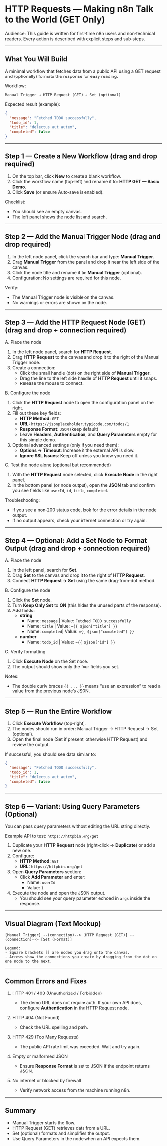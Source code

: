 # HTTP Requests — Making n8n Talk to the World (GET Only)

Audience: This guide is written for first‑time n8n users and non‑technical readers. Every action is described with explicit steps and sub‑steps.

---

## What You Will Build
A minimal workflow that fetches data from a public API using a GET request and (optionally) formats the response for easy reading.

Workflow:
```
Manual Trigger → HTTP Request (GET) → Set (optional)
```
Expected result (example):
```json
{
  "message": "Fetched TODO successfully",
  "todo_id": 1,
  "title": "delectus aut autem",
  "completed": false
}
```

---

## Step 1 — Create a New Workflow  (drag and drop required)
1. On the top bar, click **New** to create a blank workflow.
2. Click the workflow name (top‑left) and rename it to: **HTTP GET — Basic Demo**.
3. Click **Save** (or ensure Auto‑save is enabled).

Checklist:
- You should see an empty canvas.
- The left panel shows the node list and search.

---

## Step 2 — Add the Manual Trigger Node  (drag and drop required)
1. In the left node panel, click the search bar and type: **Manual Trigger**.
2. Drag **Manual Trigger** from the panel and drop it near the left side of the canvas.
3. Click the node title and rename it to: **Manual Trigger** (optional).
4. Configuration: No settings are required for this node.

Verify:
- The Manual Trigger node is visible on the canvas.
- No warnings or errors are shown on the node.

---

## Step 3 — Add the HTTP Request Node (GET)  (drag and drop + connection required)
A. Place the node
1. In the left node panel, search for **HTTP Request**.
2. Drag **HTTP Request** to the canvas and drop it to the right of the Manual Trigger node.
3. Create a connection:
   - Click the small handle (dot) on the right side of **Manual Trigger**.
   - Drag the line to the left side handle of **HTTP Request** until it snaps.
   - Release the mouse to connect.

B. Configure the node
1. Click the **HTTP Request** node to open the configuration panel on the right.
2. Fill out these key fields:
   - **HTTP Method:** `GET`
   - **URL:** `https://jsonplaceholder.typicode.com/todos/1`
   - **Response Format:** `JSON` (keep default)
   - Leave **Headers**, **Authentication**, and **Query Parameters** empty for this simple demo.
3. Optional advanced settings (only if you need them):
   - **Options → Timeout**: Increase if the external API is slow.
   - **Ignore SSL Issues**: Keep off unless you know you need it.

C. Test the node alone (optional but recommended)
1. With the **HTTP Request** node selected, click **Execute Node** in the right panel.
2. In the bottom panel (or node output), open the **JSON** tab and confirm you see fields like `userId`, `id`, `title`, `completed`.

Troubleshooting:
- If you see a non‑200 status code, look for the error details in the node output.
- If no output appears, check your internet connection or try again.

---

## Step 4 — Optional: Add a Set Node to Format Output  (drag and drop + connection required)
A. Place the node
1. In the left panel, search for **Set**.
2. Drag **Set** to the canvas and drop it to the right of **HTTP Request**.
3. Connect **HTTP Request → Set** using the same drag‑from‑dot method.

B. Configure the node
1. Click the **Set** node.
2. Turn **Keep Only Set** to **ON** (this hides the unused parts of the response).
3. Add fields:
   - **string**
     - Name: `message`  | Value: `Fetched TODO successfully`
     - Name: `title`    | Value: `={{ $json["title"] }}`
     - Name: `completed`| Value: `={{ $json["completed"] }}`
   - **number**
     - Name: `todo_id`  | Value: `={{ $json["id"] }}`

C. Verify formatting
1. Click **Execute Node** on the Set node.
2. The output should show only the four fields you set.

Notes:
- The double curly braces `{{ ... }}` means “use an expression” to read a value from the previous node’s JSON.

---

## Step 5 — Run the Entire Workflow
1. Click **Execute Workflow** (top‑right).
2. The nodes should run in order: Manual Trigger → HTTP Request → Set (optional).
3. Open the final node (Set if present, otherwise HTTP Request) and review the output.

If successful, you should see data similar to:
```json
{
  "message": "Fetched TODO successfully",
  "todo_id": 1,
  "title": "delectus aut autem",
  "completed": false
}
```

---

## Step 6 — Variant: Using Query Parameters (Optional)
You can pass query parameters without editing the URL string directly.

Example API to test: `https://httpbin.org/get`

1. Duplicate your **HTTP Request** node (right‑click → **Duplicate**) or add a new one.
2. Configure:
   - **HTTP Method:** `GET`
   - **URL:** `https://httpbin.org/get`
3. Open **Query Parameters** section:
   - Click **Add Parameter** and enter:
     - Name: `userId`
     - Value: `1`
4. Execute the node and open the JSON output.
   - You should see your query parameter echoed in `args` inside the response.

---

## Visual Diagram (Text Mockup)

```
[Manual Trigger] --(connection)--> [HTTP Request (GET)] --(connection)--> [Set (Format)]

Legend:
- Square brackets [] are nodes you drag onto the canvas.
- Arrows show the connections you create by dragging from the dot on one node to the next.
```

---

## Common Errors and Fixes
1) HTTP 401 / 403 (Unauthorized / Forbidden)  
   - The demo URL does not require auth. If your own API does, configure **Authentication** in the HTTP Request node.

2) HTTP 404 (Not Found)  
   - Check the URL spelling and path.

3) HTTP 429 (Too Many Requests)  
   - The public API rate limit was exceeded. Wait and try again.

4) Empty or malformed JSON  
   - Ensure **Response Format** is set to JSON if the endpoint returns JSON.

5) No internet or blocked by firewall  
   - Verify network access from the machine running n8n.

---

## Summary
- Manual Trigger starts the flow.
- HTTP Request (GET) retrieves data from a URL.
- Set (optional) formats and simplifies the output.
- Use Query Parameters in the node when an API expects them.
